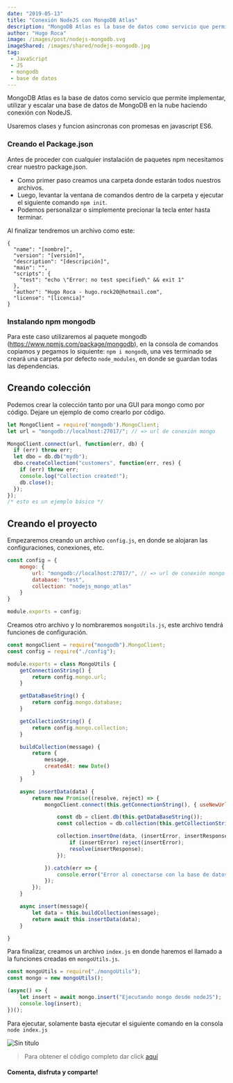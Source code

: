 ```yaml
---
date: "2019-05-13"
title: "Conexión NodeJS con MongoDB Atlas"
description: "MongoDB Atlas es la base de datos como servicio que permite implementar, utilizar y escalar una base de datos de MongoDB en la nube haciendo conexión con NodeJS."
author: "Hugo Roca"
image: /images/post/nodejs-mongodb.svg
imageShared: /images/shared/nodejs-mongodb.jpg
tag:
 - JavaScript
 - JS
 - mongodb
 - base de datos
---
```


MongoDB Atlas es la base de datos como servicio que permite implementar, utilizar y escalar una base de datos de MongoDB en la nube haciendo conexión con NodeJS.

Usaremos clases y funcion asincronas con promesas en javascript ES6.

### Creando el Package.json
Antes de proceder con cualquier instalación de paquetes npm necesitamos crear nuestro package.json.

- Como primer paso creamos una carpeta donde estarán todos nuestros archivos.
- Luego, levantar la ventana de comandos dentro de la carpeta y ejecutar el siguiente comando `npm init`.
- Podemos personalizar o simplemente precionar la tecla enter hasta terminar.

Al finalizar tendremos un archivo como este:

```
{
  "name": "[nombre]",
  "version": "[versión]",
  "description": "[descripción]",
  "main": "",
  "scripts": {
    "test": "echo \"Error: no test specified\" && exit 1"
  },
  "author": "Hugo Roca - hugo.rock20@hotmail.com",
  "license": "[licencia]"
}
```

### Instalando npm mongodb
Para este caso utilizaremos al paquete mongodb (https://www.npmjs.com/package/mongodb), en la consola de comandos copiamos y pegamos lo siquiente: `npm i mongodb`, una ves terminado se creará una carpeta por defecto `node_modules`, en donde se guardan todas las dependencias.

## Creando colección
Podemos crear la colección tanto por una GUI para mongo como por código. Dejare un ejemplo de como crearlo por código.

```js
let MongoClient = require('mongodb').MongoClient;
let url = "mongodb://localhost:27017/"; // => url de conexión mongo

MongoClient.connect(url, function(err, db) {
  if (err) throw err;
  let dbo = db.db("mydb");
  dbo.createCollection("customers", function(err, res) {
    if (err) throw err;
    console.log("Collection created!");
    db.close();
  });
});
/* esto es un ejemplo básico */
```

## Creando el proyecto
Empezaremos creando un archivo `config.js`, en donde se alojaran las configuraciones, conexiones, etc.

```js
const config = {
    mongo: {
        url: "mongodb://localhost:27017/", // => url de conexión mongo
        database: "test",
        collection: "nodejs_mongo_atlas"
    }
}

module.exports = config;

```

Creamos otro archivo y lo nombraremos `mongoUtils.js`, este archivo tendrá funciones de configuración.

```js
const mongoClient = require("mongodb").MongoClient;
const config = require("./config");

module.exports = class MongoUtils {
    getConnectionString() {
        return config.mongo.url;
    }

    getDataBaseString() {
        return config.mongo.database;
    }

    getCollectionString() {
        return config.mongo.collection;
    }

    buildCollection(message) {
        return {
            message,
            createdAt: new Date()
        }
    }

    async insertData(data) {
        return new Promise((resolve, reject) => {
            mongoClient.connect(this.getConnectionString(), { useNewUrlParser: true }).then(client => {

                const db = client.db(this.getDataBaseString());
                const collection = db.collection(this.getCollectionString());

                collection.insertOne(data, (insertError, insertResponse) => {
                    if (insertError) reject(insertError);
                    resolve(insertResponse);
                });

            }).catch(err => {
                console.error("Error al conectarse con la base de datos: ", err);
            });
        });
    }

    async insert(message){
        let data = this.buildCollection(message);
        return await this.insertData(data);
    }

}

```

Para finalizar, creamos un archivo `index.js` en donde haremos el llamado a la funciones creadas en `mongoUtils.js`.

```js
const mongoUtils = require("./mongoUtils");
const mongo = new mongoUtils();

(async() => {
    let insert = await mongo.insert("Ejecutando mongo desde nodeJS");
    console.log(insert);
})();


```

Para ejecutar, solamente basta ejecutar el siguiente comando en la consola `node index.js`

![Sin titulo](/nodejs-mongodb-atlas/resultado.jpg)

> Para obtener el código completo dar click [aquí](https://github.com/PORTAFOLIO-PROYECTOS/NODEJS_MONGODB/archive/master.zip)
#### Comenta, disfruta y comparte! 